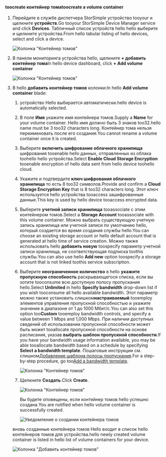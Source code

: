 <!--author=alkohli last changed: 06/22/17-->

#### <a name="toocreate-a-volume-container"></a><span data-ttu-id="15b90-101">toocreate контейнер тома</span><span class="sxs-lookup"><span data-stu-id="15b90-101">toocreate a volume container</span></span>
1. <span data-ttu-id="15b90-102">Перейдите в службе диспетчера StorSimple устройство tooyour и щелкните **устройств**.</span><span class="sxs-lookup"><span data-stu-id="15b90-102">Go tooyour StorSimple Device Manager service and click **Devices**.</span></span> <span data-ttu-id="15b90-103">Табличный список устройств hello hello выберите и щелкните устройства.</span><span class="sxs-lookup"><span data-stu-id="15b90-103">From hello tabular listing of hello devices, select and click a device.</span></span> 

    ![Колонка "Контейнер томов"](./media/storsimple-8000-create-volume-container/createvolumecontainer1.png)

2. <span data-ttu-id="15b90-105">В панели мониторинга устройства hello, щелкните **+ добавить контейнер тома**</span><span class="sxs-lookup"><span data-stu-id="15b90-105">In hello device dashboard, click **+ Add volume container**</span></span>

    ![Колонка "Контейнер томов"](./media/storsimple-8000-create-volume-container/createvolumecontainer2.png)

3. <span data-ttu-id="15b90-107">В hello **добавить контейнер томов** колонки:</span><span class="sxs-lookup"><span data-stu-id="15b90-107">In hello **Add volume container** blade:</span></span>
   
   1. <span data-ttu-id="15b90-108">устройство Hello выбирается автоматически.</span><span class="sxs-lookup"><span data-stu-id="15b90-108">hello device is automatically selected.</span></span>
   2. <span data-ttu-id="15b90-109">В поле **Имя** укажите имя контейнера томов.</span><span class="sxs-lookup"><span data-stu-id="15b90-109">Supply a **Name** for your volume container.</span></span> <span data-ttu-id="15b90-110">Hello имя должно быть 3 знаков too32.</span><span class="sxs-lookup"><span data-stu-id="15b90-110">hello name must be 3 too32 characters long.</span></span> <span data-ttu-id="15b90-111">Контейнер тома нельзя переименовать после его создания.</span><span class="sxs-lookup"><span data-stu-id="15b90-111">You cannot rename a volume container once it is created.</span></span>
   3. <span data-ttu-id="15b90-112">Выберите **включить шифрование облачного хранилища** шифрования tooenable hello данных, отправленных из облака toohello hello устройства.</span><span class="sxs-lookup"><span data-stu-id="15b90-112">Select **Enable Cloud Storage Encryption** tooenable encryption of hello data sent from hello device toohello cloud.</span></span>
   4. <span data-ttu-id="15b90-113">Укажите и подтвердите **ключ шифрования облачного хранилища** то есть 8 too32 символов.</span><span class="sxs-lookup"><span data-stu-id="15b90-113">Provide and confirm a **Cloud Storage Encryption Key** that is 8 too32 characters long.</span></span> <span data-ttu-id="15b90-114">Этот ключ используется hello устройства tooaccess зашифрованные данные.</span><span class="sxs-lookup"><span data-stu-id="15b90-114">This key is used by hello device tooaccess encrypted data.</span></span>
   5. <span data-ttu-id="15b90-115">Выберите **учетной записи хранилища** tooassociate с этим контейнером томов.</span><span class="sxs-lookup"><span data-stu-id="15b90-115">Select a **Storage Account** tooassociate with this volume container.</span></span> <span data-ttu-id="15b90-116">Можно выбрать существующую учетную запись хранилища или учетной записи по умолчанию hello, который создается во время создания службы hello.</span><span class="sxs-lookup"><span data-stu-id="15b90-116">You can choose an existing storage account or hello default account that is generated at hello time of service creation.</span></span> <span data-ttu-id="15b90-117">Можно также использовать hello **добавить новую** toospecify параметр учетной записи хранилища, не соответствующая подписка toothis службы.</span><span class="sxs-lookup"><span data-stu-id="15b90-117">You can also use hello **Add new** option toospecify a storage account that is not linked toothis service subscription.</span></span>
   6. <span data-ttu-id="15b90-118">Выберите **неограниченное количество** в hello **укажите пропускную способность** раскрывающегося списка, если вы хотите tooconsume всю доступную полосу пропускания hello.</span><span class="sxs-lookup"><span data-stu-id="15b90-118">Select **Unlimited** in hello **Specify bandwidth** drop-down list if you wish tooconsume all hello available bandwidth.</span></span> <span data-ttu-id="15b90-119">Этот параметр можно также установить слишком**настраиваемый** tooemploy элементов управления пропускной способностью и укажите значение в диапазоне от 1 до 1000 Мбит/с.</span><span class="sxs-lookup"><span data-stu-id="15b90-119">You can also set this option too**Custom** tooemploy bandwidth controls, and specify a value between 1 Mbps and 1,000 Mbps.</span></span>
      <span data-ttu-id="15b90-120">При наличии доступных сведений об использовании пропускной способности может быть может tooallocate пропускной способности на основе расписания, указав **выбрать шаблон пропускной способности**.</span><span class="sxs-lookup"><span data-stu-id="15b90-120">If you have your bandwidth usage information available, you may be able tooallocate bandwidth based on a schedule by specifying **Select a bandwidth template**.</span></span> <span data-ttu-id="15b90-121">Пошаговые инструкции см. слишком[Добавление шаблона полосы пропускания](../articles/storsimple/storsimple-8000-manage-bandwidth-templates.md#add-a-bandwidth-template).</span><span class="sxs-lookup"><span data-stu-id="15b90-121">For a step-by-step procedure, go too[Add a bandwidth template](../articles/storsimple/storsimple-8000-manage-bandwidth-templates.md#add-a-bandwidth-template).</span></span>

      ![Колонка "Контейнер томов"](./media/storsimple-8000-create-volume-container/createvolumecontainer6b.png)
   7. <span data-ttu-id="15b90-123">Щелкните **Создать**.</span><span class="sxs-lookup"><span data-stu-id="15b90-123">Click **Create**.</span></span>

        ![Колонка "Контейнер томов"](./media/storsimple-8000-create-volume-container/createvolumecontainer6.png)
   
       <span data-ttu-id="15b90-125">Вы будете оповещены, если контейнер томов hello успешно создана.</span><span class="sxs-lookup"><span data-stu-id="15b90-125">You are notified when hello volume container is successfully created.</span></span>

       ![Уведомление о создании контейнера томов](./media/storsimple-8000-create-volume-container/createvolumecontainer8.png)

   <span data-ttu-id="15b90-127">вновь созданные контейнера томов Hello входит в список hello контейнеров томов для устройства.</span><span class="sxs-lookup"><span data-stu-id="15b90-127">hello newly created volume container is listed in hello list of volume containers for your device.</span></span>

   ![Колонка "Добавить контейнер томов"](./media/storsimple-8000-create-volume-container/createvolumecontainer9.png)


